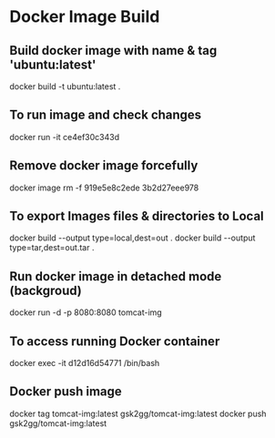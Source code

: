 # Docker Image Build

## Build docker image with name & tag 'ubuntu:latest'
docker build -t ubuntu:latest .

## To run image and check changes
docker run -it ce4ef30c343d

## Remove docker image forcefully
docker image rm -f 919e5e8c2ede 3b2d27eee978

## To export Images files & directories to Local
docker build --output type=local,dest=out .
docker build --output type=tar,dest=out.tar .

## Run docker image in detached mode (backgroud)
docker run -d -p 8080:8080 tomcat-img

## To access running Docker container
docker exec -it d12d16d54771 /bin/bash

## Docker push image
docker tag tomcat-img:latest gsk2gg/tomcat-img:latest 
docker push gsk2gg/tomcat-img:latest